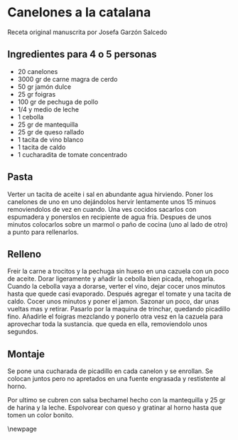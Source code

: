 # Canelones a la catalana

Receta original manuscrita por Josefa Garzón Salcedo

## Ingredientes para 4 o 5 personas

- 20 canelones
- 3000 gr de carne magra de cerdo
- 50 gr jamón dulce
- 25 gr foigras
- 100 gr de pechuga de pollo
- 1/4 y medio de leche
- 1 cebolla
- 25 gr de mantequilla
- 25 gr de queso rallado
- 1 tacita de vino blanco
- 1 tacita de caldo
- 1 cucharadita de tomate concentrado

## Pasta

Verter un tacita de aceite i sal en abundante agua hirviendo.
Poner los canelones de uno en uno dejándolos hervir lentamente unos 15 minuos removiendolos de vez en cuando.
Una ves cocidos sacarlos con espumadera y ponerslos en recipiente de agua fría.
Despues de unos minutos colocarlos sobre un marmol o paño de cocina (uno al lado de otro) a punto para rellenarlos.

## Relleno

Freir la carne a trocitos y la pechuga sin hueso en una cazuela  con un poco de aceite.
Dorar ligeramente y añadir la cebolla bien picada, rehogarla.
Cuando la cebolla vaya a dorarse, verter el vino, dejar cocer unos minutos hasta que quede casi evaporado.
Después agregar el tomate y una tacita de caldo.
Cocer unos minutos y poner el jamon.
Sazonar un poco, dar unas vueltas mas y retirar.
Pasarlo por la maquina de trinchar, quedando picadillo fino.
Añadirle el foigras mezclando y ponerlo otra vesz en la cazuela para aprovechar toda la sustancia. que queda en ella, removiendolo unos segundos.

## Montaje

Se pone una cucharada de picadillo en cada canelon y se enrollan.
Se colocan juntos pero no apretados en una fuente engrasada y restistente al horno.

Por ultimo se cubren con salsa bechamel hecho con la mantequilla y 25 gr de harina y la leche.
Espolvorear con queso y gratinar al horno hasta que tomen un color bonito.


\newpage

